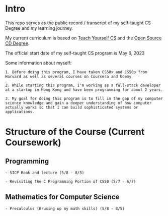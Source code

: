 # Intro

This repo serves as the public record / transcript of my self-taught CS Degree and my learning journey.

My current curriculum is based on [Teach Yourself CS]('https://teachyourselfcs.com/') and the [Open Source CD Degree]('https://github.com/ossu/computer-science').

The official start date of my self-taught CS program is May 6, 2023

Some information about myself:

    1. Before doing this program, I have taken CS50x and CS50p from Harvard as well as several courses on Coursera and Udemy

    2. While starting this program, I'm working as a full-stack developer at a startup in Hong Kong and have been programming for about 2 years.

    3. My goal for doing this program is to fill in the gap of my computer science knowledge and gain a deeper understanding of how computer actually works so that I can build sophisticated systems or applications.

# Structure of the Course (Current Coursework)

## Programming

    - SICP Book and lecture (5/8 - 8/5)

    - Revisiting the C Programming Portion of CS50 (5/7 - 6/7)

## Mathematics for Computer Science

    - Precalculus (Brusing up my math skills) (5/8 - 8/5)
